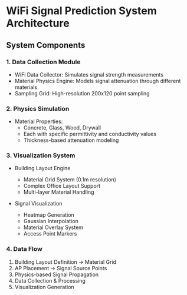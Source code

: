# WiFi Signal Prediction System Architecture

## System Components

### 1. Data Collection Module
- WiFi Data Collector: Simulates signal strength measurements
- Material Physics Engine: Models signal attenuation through different materials
- Sampling Grid: High-resolution 200x120 point sampling

### 2. Physics Simulation
- Material Properties:
  - Concrete, Glass, Wood, Drywall
  - Each with specific permittivity and conductivity values
  - Thickness-based attenuation modeling

### 3. Visualization System
- Building Layout Engine
  - Material Grid System (0.1m resolution)
  - Complex Office Layout Support
  - Multi-layer Material Handling

- Signal Visualization
  - Heatmap Generation
  - Gaussian Interpolation
  - Material Overlay System
  - Access Point Markers

### 4. Data Flow
1. Building Layout Definition → Material Grid
2. AP Placement → Signal Source Points
3. Physics-based Signal Propagation
4. Data Collection & Processing
5. Visualization Generation
